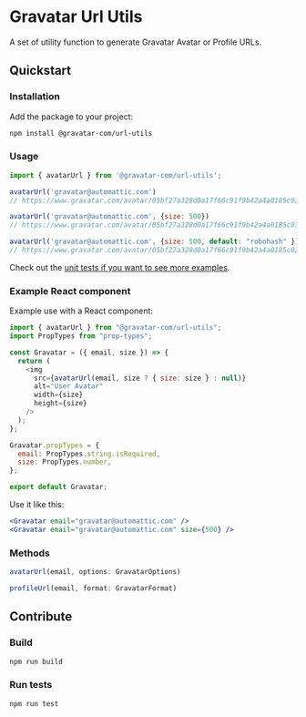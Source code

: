 # Gravatar Url Utils

A set of utility function to generate Gravatar Avatar or Profile URLs.


## Quickstart

### Installation

Add the package to your project:

```sh
npm install @gravatar-com/url-utils
```

### Usage

```js
import { avatarUrl } from '@gravatar-com/url-utils';

avatarUrl('gravatar@automattic.com')
// https://www.gravatar.com/avatar/05bf27a328d0a17f66c91f9b42a4a0185c03152139fc5f0746fc3095d50e6ade

avatarUrl('gravatar@automattic.com', {size: 500})
// https://www.gravatar.com/avatar/05bf27a328d0a17f66c91f9b42a4a0185c03152139fc5f0746fc3095d50e6ade?size=500

avatarUrl('gravatar@automattic.com', {size: 500, default: "robohash" })
// https://www.gravatar.com/avatar/05bf27a328d0a17f66c91f9b42a4a0185c03152139fc5f0746fc3095d50e6ade?size=500&default=robohash
```

Check out the [unit tests if you want to see more examples](tests/index.test.ts).

### Example React component

Example use with a React component:

```js
import { avatarUrl } from "@gravatar-com/url-utils";
import PropTypes from "prop-types";

const Gravatar = ({ email, size }) => {
  return (
    <img
      src={avatarUrl(email, size ? { size: size } : null)}
      alt="User Avatar"
      width={size}
      height={size}
    />
  );
};

Gravatar.propTypes = {
  email: PropTypes.string.isRequired,
  size: PropTypes.number,
};

export default Gravatar;
```

Use it like this:

```jsx
<Gravatar email="gravatar@automattic.com" />
<Gravatar email="gravatar@automattic.com" size={500} />
```

### Methods

```js
avatarUrl(email, options: GravatarOptions)
```

```js
profileUrl(email, format: GravatarFormat)
```

## Contribute


### Build

```sh
npm run build
```

### Run tests

```sh
npm run test
```
